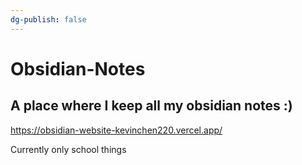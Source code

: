 ```yaml
---
dg-publish: false
---
```

# Obsidian-Notes
## A place where I keep all my obsidian notes :)

https://obsidian-website-kevinchen220.vercel.app/

Currently only school things
